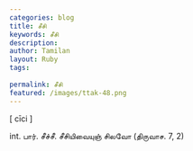 ```yaml
---
categories: blog
title: சீசி
keywords: சீசி
description: 
author: Tamilan
layout: Ruby
tags: 
 
permalink: சீசி
featured: /images/ttak-48.png
---
```

  
[ cīci ]  
  
int. பார். சீச்சீ. சீசியிவையுஞ் சிலவோ (திருவாச. 7, 2)